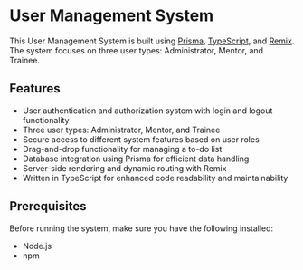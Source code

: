 # User Management System

This User Management System is built using [Prisma](https://www.prisma.io/), [TypeScript](https://www.typescriptlang.org/), and [Remix](https://remix.run/). The system focuses on three user types: Administrator, Mentor, and Trainee.

## Features

- User authentication and authorization system with login and logout functionality
- Three user types: Administrator, Mentor, and Trainee
- Secure access to different system features based on user roles
- Drag-and-drop functionality for managing a to-do list
- Database integration using Prisma for efficient data handling
- Server-side rendering and dynamic routing with Remix
- Written in TypeScript for enhanced code readability and maintainability

## Prerequisites

Before running the system, make sure you have the following installed:

- Node.js 
- npm 


